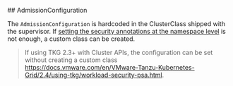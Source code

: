 ## AdmissionConfiguration

The `AdmissionConfiguration` is hardcoded in the ClusterClass shipped with the supervisor. If [setting the security annotations at the namespace level](https://kubernetes.io/docs/tutorials/security/ns-level-pss/) is not enough, a custom class can be created.

> If using TKG 2.3+ with Cluster APIs, the configuration can be set without creating a custom class https://docs.vmware.com/en/VMware-Tanzu-Kubernetes-Grid/2.4/using-tkg/workload-security-psa.html.